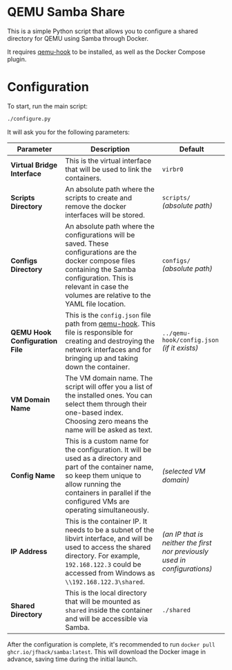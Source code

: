 # QEMU Samba Share
This is a simple Python script that allows you to configure a shared directory for QEMU using Samba through Docker.

It requires [qemu-hook](https://github.com/jfhack/qemu-hook) to be installed, as well as the Docker Compose plugin.

# Configuration

To start, run the main script:

```sh
./configure.py
```

It will ask you for the following parameters:

 Parameter | Description | Default
 -- | -- | --
**Virtual Bridge Interface** | This is the virtual interface that will be used to link the containers. | `virbr0`
**Scripts Directory** | An absolute path where the scripts to create and remove the docker interfaces will be stored. | `scripts/` <br> _(absolute path)_
**Configs Directory** | An absolute path where the configurations will be saved. These configurations are the docker compose files containing the Samba configuration. This is relevant in case the volumes are relative to the YAML file location. | `configs/` <br> _(absolute path)_
**QEMU Hook Configuration File** | This is the `config.json` file path from [qemu-hook](https://github.com/jfhack/qemu-hook). This file is responsible for creating and destroying the network interfaces and for bringing up and taking down the container. | `../qemu-hook/config.json` <br> _(if it exists)_
**VM Domain Name** | The VM domain name. The script will offer you a list of the installed ones. You can select them through their one-based index. Choosing zero means the name will be asked as text. | 
**Config Name** | This is a custom name for the configuration. It will be used as a directory and part of the container name, so keep them unique to allow running the containers in parallel if the configured VMs are operating simultaneously. | _(selected VM domain)_
**IP Address** | This is the container IP. It needs to be a subnet of the libvirt interface, and will be used to access the shared directory. For example, `192.168.122.3` could be accessed from Windows as `\\192.168.122.3\shared`. | _(an IP that is neither the first nor previously used in configurations)_
**Shared Directory** | This is the local directory that will be mounted as `shared` inside the container and will be accessible via Samba. | `./shared`

After the configuration is complete, it's recommended to run `docker pull ghcr.io/jfhack/samba:latest`. This will download the Docker image in advance, saving time during the initial launch.
